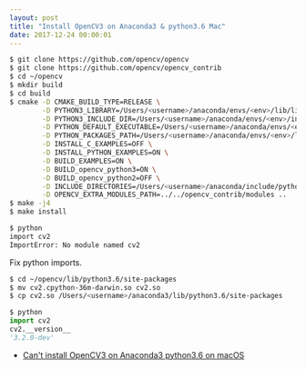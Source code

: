 ```yaml
---
layout: post
title: "Install OpenCV3 on Anaconda3 & python3.6 Mac"
date: 2017-12-24 00:00:01
---
```


```bash
$ git clone https://github.com/opencv/opencv
$ git clone https://github.com/opencv/opencv_contrib
$ cd ~/opencv
$ mkdir build
$ cd build
$ cmake -D CMAKE_BUILD_TYPE=RELEASE \
        -D PYTHON3_LIBRARY=/Users/<username>/anaconda/envs/<env>/lib/libpython3.6m.dylib \
        -D PYTHON3_INCLUDE_DIR=/Users/<username>/anaconda/envs/<env>/include/python3.6m/ \
        -D PYTHON_DEFAULT_EXECUTABLE=/Users/<username>/anaconda/envs/<env>/bin/python3.6 \
        -D PYTHON_PACKAGES_PATH=/Users/<username>/anaconda/envs/<env>/lib/python3.6/site-packages \
        -D INSTALL_C_EXAMPLES=OFF \
        -D INSTALL_PYTHON_EXAMPLES=ON \
        -D BUILD_EXAMPLES=ON \
        -D BUILD_opencv_python3=ON \
        -D BUILD_opencv_python2=OFF \
        -D INCLUDE_DIRECTORIES=/Users/<username>/anaconda/include/python3.6m/ \
        -D OPENCV_EXTRA_MODULES_PATH=../../opencv_contrib/modules ..
$ make -j4
$ make install
```

```bash
$ python
import cv2
ImportError: No module named cv2
```

Fix python imports.

```bash
$ cd ~/opencv/lib/python3.6/site-packages
$ mv cv2.cpython-36m-darwin.so cv2.so
$ cp cv2.so /Users/<username>/anaconda3/lib/python3.6/site-packages
```

```python
$ python
import cv2
cv2.__version__
'3.2.0-dev'
```

* [Can't install OpenCV3 on Anaconda3 python3.6 on macOS][r1]

[r1]:https://stackoverflow.com/questions/41873941/cant-install-opencv3-on-anaconda3-python3-6-on-macos/42704182#42704182
